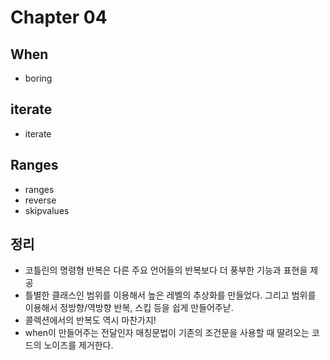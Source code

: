 # Chapter 04

## When

- boring

## iterate

- iterate

## Ranges

- ranges
- reverse
- skipvalues

## 정리

- 코틀린의 명령형 반복은 다른 주요 언어들의 반복보다 더 풍부한 기능과 표현을 제공
- 틀별한 클래스인 범위를 이용해서 높은 레벨의 추상화를 만들었다. 그리고 범위를 이용해서 정방향/역방향 반복, 스킵 등을 쉽게 만들어주낟.
- 콜렉션에서의 반복도 역시 마찬가지!
- when이 만들어주는 전달인자 매칭문법이 기존의 조건문을 사용할 때 딸려오는 코드의 노이즈를 제거한다.
